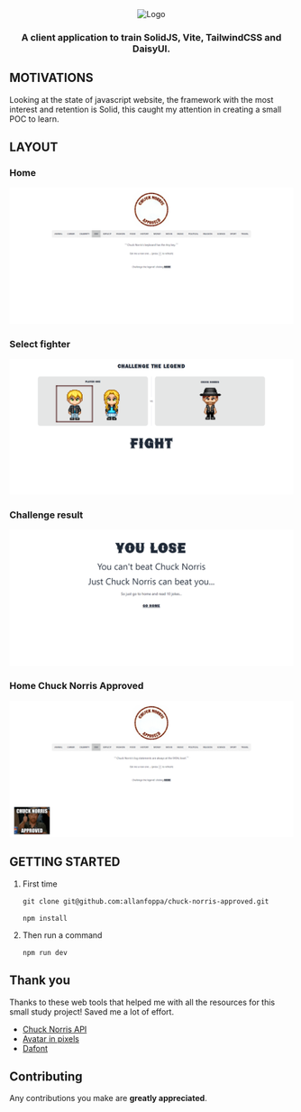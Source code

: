 <!-- markdownlint-disable -->
<div align="center" style="margin-top: 24px">
  <img src="./src/assets/images/apruvédi.png" alt="Logo" />
  <h3 align="center">A client application to train SolidJS, Vite, TailwindCSS and DaisyUI.</h3>
</div>
<!-- markdownlint-disable -->

## MOTIVATIONS

Looking at the state of javascript website, the framework with the most interest and retention is Solid, this caught my attention in creating a small POC to learn.

## LAYOUT

### Home

![Home](.github/home.png)

### Select fighter

![Home](.github/select-fighter.png)

### Challenge result

![Home](.github/challenge-result.png)

### Home Chuck Norris Approved

![Home](.github/home-chuck-norris-approved.png)

## GETTING STARTED

1. First time

   ```shell
   git clone git@github.com:allanfoppa/chuck-norris-approved.git
   ```

   ```shell
   npm install
   ```

2. Then run a command

   ```shell
   npm run dev
   ```

## Thank you

Thanks to these web tools that helped me with all the resources for this small study project! Saved me a lot of effort.

- [Chuck Norris API](https://api.chucknorris.io/)
- [Avatar in pixels](https://www.avatarsinpixels.com/)
- [Dafont](https://www.dafont.com/)

## Contributing

Any contributions you make are **greatly appreciated**.
